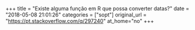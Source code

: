 +++
title = "Existe alguma função em R que possa converter datas?"
date = "2018-05-08 21:01:26"
categories = ["sopt"]
original_url = "https://pt.stackoverflow.com/q/297240"
at_home="no"
+++

